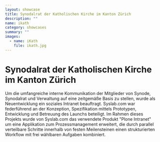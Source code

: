 ```yaml
---
layout: showcase
title: Synodalrat der Katholischen Kirche im Kanton Zürich
description: ""
name: ikath
category: showcases
summary: ""
images:
  - name: iKath
    file: ikath.jpg
---
```


# Synodalrat der Katholischen Kirche im Kanton Zürich

Um die umfangreiche interne Kommunikation der Mitglieder von Synode, Synodalrat und Verwaltung auf eine zeitgemäße Basis zu stellen, wurde als Neuentwicklung ein soziales Intranet beauftragt. Syslab.com war federführend an der Konzeption, Spezifikation mittels Prototypen, Entwicklung und Betreuung des Launchs beteiligt. Im Rahmen dieses Projekts wurde von Syslab.com das verwendete Produkt "Plone Intranet" um eine Applikation zum Prozessmanagement erweitert, die durch parallel verteilbare Schritte innerhalb von festen Meilensteinen einen strukturierten Workflow mit frei wählbaren Aufgaben kombiniert.


